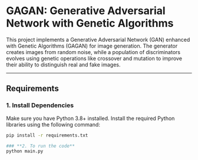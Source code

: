 # GAGAN: Generative Adversarial Network with Genetic Algorithms

This project implements a Generative Adversarial Network (GAN) enhanced with Genetic Algorithms (GAGAN) for image generation. 
The generator creates images from random noise, while a population of discriminators evolves using genetic operations like crossover and mutation to improve their 
ability to distinguish real and fake images.

---

## **Requirements**

### **1. Install Dependencies**
Make sure you have Python 3.8+ installed. Install the required Python libraries using the following command:

```bash
pip install -r requirements.txt

### **2. To run the code**
python main.py
